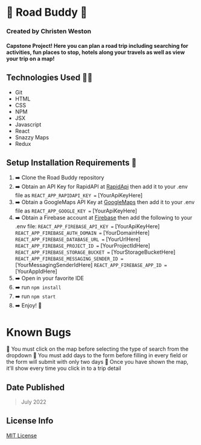 # :luggage: Road Buddy :car:

### Created by Christen Weston

#### Capstone Project! Here you can plan a road trip including searching for activities, fun places to stop, hotels along your travels as well as view your trip on a map!

## Technologies Used :woman_technologist:

* Git
* HTML
* CSS
* NPM
* JSX
* Javascript
* React
* Snazzy Maps
* Redux

## Setup Installation Requirements :scroll:

1. :arrow_right:  Clone the Road Buddy repository
2. :arrow_right: Obtain an API Key for RapidAPI at [RapidApi](https://rapidapi.com/) then add it to your .env file as `REACT_APP_RAPIDAPI_KEY =` [YourApiKeyHere]
3. :arrow_right: Obtain a GoogleMaps API Key at [GoogleMaps](https://developers.google.com/) then add it to your .env file as `REACT_APP_GOOGLE_KEY =` [YourApiKeyHere]
4. :arrow_right: Obtain a Firebase account at [Firebase](https://firebase.google.com/) then add the following to your .env file:
  `REACT_APP_FIREBASE_API_KEY =` [YourApiKeyHere]
  `REACT_APP_FIREBASE_AUTH_DOMAIN =` [YourDomainHere]
  `REACT_APP_FIREBASE_DATABASE_URL =` [YourUrlHere]
  `REACT_APP_FIREBASE_PROJECT_ID =` [YourProjectIdHere]
  `REACT_APP_FIREBASE_STORAGE_BUCKET =` [YourStorageBucketHere]
  `REACT_APP_FIREBASE_MESSAGING_SENDER_ID =` [YourMessagingSenderIdHere]
  `REACT_APP_FIREBASE_APP_ID =` [YourAppIdHere]
5. :arrow_right:  Open in your favorite IDE
6. :arrow_right:  run `npm install`
7. :arrow_right:  run `npm start`
8. :arrow_right:  Enjoy! :partying_face:

# Known Bugs
:bug: You must click on the map before selecting the type of search from the dropdown
:bug: You must add days to the form before filling in every field or the form will submit with only two days
:bug: Once you have shown the map, it'll show every time you click in to a trip detail

## Date Published
>July 2022

## License Info
[MIT License](https://opensource.org/licenses/MIT)
